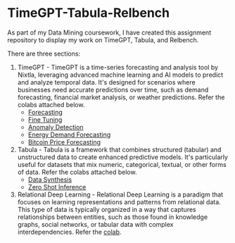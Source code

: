 # TimeGPT-Tabula-Relbench
As part of my Data Mining coursework, I have created this assignment repository to display my work on TimeGPT, Tabula, and Relbench.

There are three sections:
1. TimeGPT - TimeGPT is a time-series forecasting and analysis tool by Nixtla, leveraging advanced machine learning and AI models to predict and analyze temporal data. 
It's designed for scenarios where businesses need accurate predictions over time, such as demand forecasting, financial market analysis, or weather predictions. 
Refer the colabs attached below.
    - [Forecasting](https://colab.research.google.com/drive/127ZsxKROK7Yd5tUI0xq-BuHRriXayCXZ?usp=sharing)
    - [Fine Tuning](https://colab.research.google.com/drive/1OrhTIQuvcvFOB78etkXNxUgU-ES_ZEUQ?usp=sharing)
    - [Anomaly Detection](https://colab.research.google.com/drive/1a42K8GJfjn_aZAVe7QIiLWPTwLS7VWzl?usp=sharing)
    - [Energy Demand Forecasting](https://colab.research.google.com/drive/1s3se75TQCx1o7SdP-zyLY31YYjejokUQ?usp=sharing)
    - [Bitcoin Price Forecasting](https://colab.research.google.com/drive/14ZYkiK4ag2ik0jNhNTOF5EXKNqBdoUFx?usp=sharing)
2. Tabula - Tabula is a framework that combines structured (tabular) and unstructured data to create enhanced predictive models. 
It's particularly useful for datasets that mix numeric, categorical, textual, or other forms of data.
Refer the colabs attached below.
    - [Data Synthesis](https://colab.research.google.com/drive/1Cc_WTsmSc9nTUddOdMzmHjqkcMHFjelv?usp=sharing)
    - [Zero Shot Inference](https://colab.research.google.com/drive/1AByy86qdROOTernL8BicR9gNKpQh5993?usp=sharing)
3. Relational Deep Learning - Relational Deep Learning is a paradigm that focuses on learning representations and patterns from relational data.
This type of data is typically organized in a way that captures relationships between entities, such as those found in knowledge graphs, social networks,
or tabular data with complex interdependencies.
Refer the [colab](https://colab.research.google.com/drive/1BLdjLCLdrIAjzW3QFqYYKqKpJ28HKaba?usp=sharing).